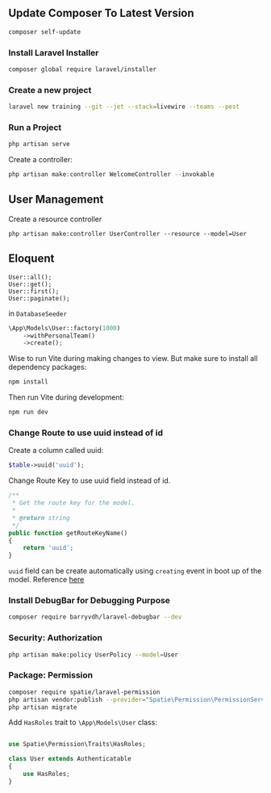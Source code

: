 ## Update Composer To Latest Version

```bash
composer self-update
```

### Install Laravel Installer

```bash
composer global require laravel/installer
```

### Create a new project

```bash
laravel new training --git --jet --stack=livewire --teams --pest
```

### Run a Project

```bash
php artisan serve
```

Create a controller:

```php
php artisan make:controller WelcomeController --invokable
```

## User Management

Create a resource controller

```
php artisan make:controller UserController --resource --model=User
```

## Eloquent

```
User::all();
User::get();
User::first();
User::paginate();
```

in `DatabaseSeeder`

```php
\App\Models\User::factory(1000)
    ->withPersonalTeam()
    ->create();
```

Wise to run Vite during making changes to view. But make sure to install all dependency packages:

```bash
npm install
```

Then run Vite during development:

```bash
npm run dev
```

### Change Route to use uuid instead of id

Create a column called uuid:

```php
$table->uuid('uuid');
```

Change Route Key to use uuid field instead of id.

```php
/**
 * Get the route key for the model.
 *
 * @return string
 */
public function getRouteKeyName()
{
    return 'uuid';
}
```

`uuid` field can be create automatically using `creating` event in boot up of the model. Reference [here](https://github.com/nasrulhazim/project-template/blob/master/app/Concerns/InteractsWithUuid.php)

### Install DebugBar for Debugging Purpose

```bash
composer require barryvdh/laravel-debugbar --dev
```

### Security: Authorization

```bash
php artisan make:policy UserPolicy --model=User
```

### Package: Permission

```bash
composer require spatie/laravel-permission
php artisan vendor:publish --provider="Spatie\Permission\PermissionServiceProvider"
php artisan migrate
```

Add `HasRoles` trait to `\App\Models\User` class:

```php

use Spatie\Permission\Traits\HasRoles;

class User extends Authenticatable
{
    use HasRoles;
}
```

